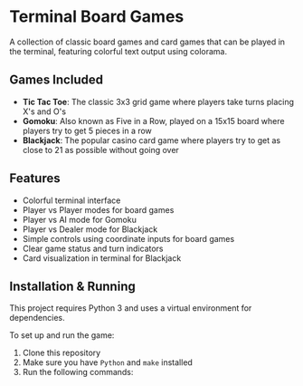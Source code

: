 # Terminal Board Games

A collection of classic board games and card games that can be played in the terminal, featuring colorful text output using colorama.

## Games Included

- **Tic Tac Toe**: The classic 3x3 grid game where players take turns placing X's and O's
- **Gomoku**: Also known as Five in a Row, played on a 15x15 board where players try to get 5 pieces in a row
- **Blackjack**: The popular casino card game where players try to get as close to 21 as possible without going over

## Features

- Colorful terminal interface
- Player vs Player modes for board games
- Player vs AI mode for Gomoku
- Player vs Dealer mode for Blackjack
- Simple controls using coordinate inputs for board games
- Clear game status and turn indicators
- Card visualization in terminal for Blackjack

## Installation & Running

This project requires Python 3 and uses a virtual environment for dependencies.

To set up and run the game:

1. Clone this repository
2. Make sure you have `Python` and `make` installed
3. Run the following commands:

